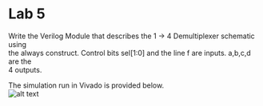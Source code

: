 # Lab 5
Write the Verilog Module that describes the 1 → 4 Demultiplexer schematic using <br/>
the always construct. Control bits sel[1:0] and the line f are inputs. a,b,c,d are the <br/>
4 outputs. 

The simulation run in Vivado is provided below. <br/>
![alt text](https://i.imgur.com/I5eFWUR.png)
